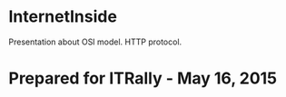 # InternetInside
Presentation about OSI model. 
HTTP protocol.

# Prepared for ITRally - May 16, 2015
